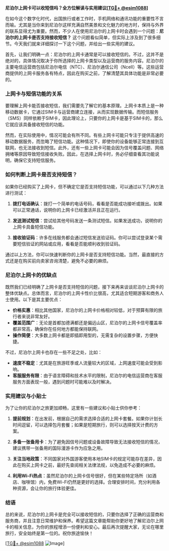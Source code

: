 **尼泊尔上网卡可以收短信吗？全方位解读与实用建议[[TG💪+ @esim1088](https://t.me/s/esim1088)]**

在如今这个数字化时代，出国旅行或者工作时，手机网络和通讯功能的重要性不言而喻。尤其是当你来到尼泊尔这样充满自然美景和文化魅力的地方时，保持与外界的联系显得尤为重要。然而，不少人在使用尼泊尔的上网卡时会遇到一个问题：**尼泊尔的上网卡是否支持接收短信？** 这个问题看似简单，但实际上涉及到了很多细节。今天我们就来详细探讨一下这个问题，并给出一些实用的建议。

首先，让我们明确一点：尼泊尔的上网卡通常是可以接收短信的。不过，这并不是绝对的，具体情况取决于你所选择的上网卡类型以及运营商的服务内容。尼泊尔的主要电信运营商包括尼泊尔电信（NTC）、尼泊尔通信公司（Ncell）等。这些运营商提供的上网卡服务各有特点，因此在购买之前，了解清楚其具体功能是非常必要的。

### 上网卡与短信功能的关系

要理解上网卡能否接收短信，我们需要先了解它的基本原理。上网卡本质上是一种移动数据卡，它通过SIM卡与运营商建立连接，从而实现数据传输。而短信服务（SMS）同样依赖于SIM卡，因此理论上，只要你的上网卡是基于SIM卡的，那么它就应该具备接收短信的功能。

然而，在实际使用中，情况可能会有所不同。有些上网卡可能只专注于提供高速的移动数据服务，而忽略了短信功能。这种情况下，即使你的设备能够正常连接到互联网，也无法接收到短信。此外，还有一些上网卡可能会因为信号覆盖问题、网络拥堵等原因导致短信接收失败。因此，在选择上网卡时，务必仔细查看其功能说明，确保它支持短信服务。

### 如何判断上网卡是否支持短信？

如果你已经购买了上网卡，但不确定它是否支持短信功能，可以通过以下几种方法进行测试：

1. **拨打电话确认**：拨打一个简单的电话号码，看看是否能成功接听或拨出。如果可以正常通话，说明你的上网卡已经激活并且正在运行。
   
2. **发送测试短信**：尝试给其他号码发送一条测试短信。如果发送成功，说明你的上网卡具备短信功能。

3. **接收验证码**：许多在线服务都会通过短信发送验证码。你可以尝试登录某个需要短信验证的网站或应用，看看是否能顺利收到验证码。

通过以上方法，你可以快速判断你的上网卡是否支持短信功能。当然，最直接的方式还是在购买前向卖家咨询清楚，避免不必要的麻烦。

### 尼泊尔上网卡的优缺点

既然我们已经明确了上网卡是否支持短信的问题，接下来再来谈谈尼泊尔上网卡的整体优缺点。总体而言，尼泊尔的上网卡性价比很高，尤其适合短期游客和商务人士使用。以下是其主要优点：

- **价格实惠**：相比其他国家，尼泊尔的上网卡价格相对较低，对于预算有限的旅行者来说非常友好。
- **覆盖范围广**：无论是首都加德满都还是偏远山区，尼泊尔的上网卡信号覆盖率都非常高，确保你在任何地方都能保持联网。
- **操作简便**：大多数上网卡都是即插即用型的，无需复杂的设置步骤，方便快捷。

不过，尼泊尔上网卡也存在一些不足之处，比如：

- **速度不稳定**：尤其是在旅游旺季或人流量较大的区域，上网速度可能会受到影响。
- **客服服务有限**：由于语言障碍和技术水平的限制，尼泊尔的电信运营商在客服服务方面表现一般，遇到问题时可能难以及时解决。

### 实用建议与小贴士

为了让你的尼泊尔之旅更加顺畅，这里有一些建议和小贴士供你参考：

1. **提前规划**：在出发前，根据自己的需求选择合适的上网卡套餐。如果你计划长时间逗留，可以选择包月套餐；如果是短期旅行，则可以选择按天计费的方案。

2. **多备一张备用卡**：为了避免因信号问题或设备故障导致无法接收短信的情况，建议携带一张备用的国际漫游卡作为应急之用。

3. **关注当地政策**：不同国家对外国游客使用本地SIM卡的规定可能存在差异，因此在购买上网卡之前，最好先查阅相关法律法规，以免造成不必要的麻烦。

4. **利用Wi-Fi热点**：虽然尼泊尔的上网卡信号很好，但在某些特定场所（如酒店、咖啡馆）内，免费Wi-Fi仍然是更好的选择。合理安排时间，充分利用各种资源，会让你的旅行体验更佳。

### 结语

总的来说，尼泊尔的上网卡是完全可以接收短信的，只要你选择了正确的运营商和服务商，并且注意日常维护和保养。希望这篇文章能帮助你更好地了解尼泊尔上网卡的相关信息，为你的旅程增添一份便利和安心。最后再次提醒大家，无论在哪里旅行，安全始终是第一位的。祝你旅途愉快！

[[TG💪+ @esim1088](https://t.me/s/esim1088) ![Image](https://i.postimg.cc/4NQfJmqS/Snipaste-2025-05-13-00-14-12.png)]